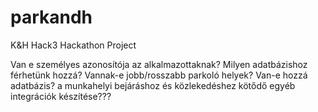 # parkandh
K&amp;H Hack3 Hackathon Project


Van e személyes azonosítója az alkalmazottaknak?
Milyen adatbázishoz férhetünk hozzá?
Vannak-e jobb/rosszabb parkoló helyek?
    Van-e hozzá adatbázis?
a munkahelyi bejáráshoz és közlekedéshez kötődő egyéb integrációk készítése???